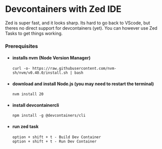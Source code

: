# Devcontainers with Zed IDE

Zed is super fast, and it looks sharp. Its hard to go back to VScode, but theres no direct support for devcontainers (yet).
You can however use Zed Tasks to get things working.

### Prerequisites
- #### installs nvm (Node Version Manager)
  ```
  curl -o- https://raw.githubusercontent.com/nvm-sh/nvm/v0.40.0/install.sh | bash
  ```
- #### download and install Node.js (you may need to restart the terminal)
  ```
  nvm install 20
  ```
- #### install devcontainercli
  ```
  npm install -g @devcontainers/cli
  ```
- #### run zed task
  ```
  option + shift + t - Build Dev Container
  option + shift + t - Run Dev Container
  ```

